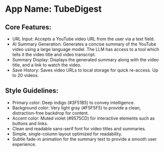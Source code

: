 # **App Name**: TubeDigest

## Core Features:

- URL Input: Accepts a YouTube video URL from the user via a text field.
- AI Summary Generation: Generates a concise summary of the YouTube video using a large language model. The LLM has access to a tool which tells it the video title and video transcript.
- Summary Display: Displays the generated summary along with the video title, and a link to watch the video.
- Save History: Saves video URLs to local storage for quick re-access. Up to 20 videos.

## Style Guidelines:

- Primary color: Deep indigo (#3F51B5) to convey intelligence.
- Background color: Very light gray (#F5F5F5) to provide a clean, distraction-free backdrop for content.
- Accent color: Muted violet (#9575CD) for interactive elements such as buttons and links.
- Clean and readable sans-serif font for video titles and summaries.
- Simple, single-column layout optimized for readability.
- Subtle fade-in animation for the summary text to provide a smooth user experience.